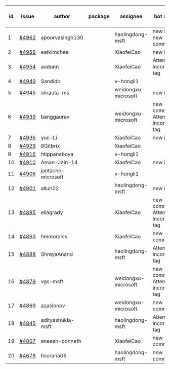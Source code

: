 | id | issue | author | package | assignee | bot advice | created date of issue | target release date | date from target |
| ------ | ------ | ------ | ------ | ------ | ------ | ------ | ------ | :-----: |
| 1 | [#4962](https://github.com/Azure/sdk-release-request/issues/4962) | apoorvasingh130 |  | haolingdong-msft | new issue. new comment. | 02-19 | 03-22 |  |
| 2 | [#4956](https://github.com/Azure/sdk-release-request/issues/4956) | eatkimchee |  | XiaofeiCao | new issue. | 02-17 | 03-22 |  |
| 3 | [#4954](https://github.com/Azure/sdk-release-request/issues/4954) | audunn |  | XiaofeiCao | Attention to inconsistent tag | 02-16 | 03-22 |  |
| 4 | [#4949](https://github.com/Azure/sdk-release-request/issues/4949) | Sandido |  | v-hongli1 |  | 02-15 |  | 0 |
| 5 | [#4945](https://github.com/Azure/sdk-release-request/issues/4945) | shrauta-ms |  | weidongxu-microsoft | new issue. | 02-08 | 02-23 |  |
| 6 | [#4939](https://github.com/Azure/sdk-release-request/issues/4939) | banggaurav |  | weidongxu-microsoft | new comment. Attention to inconsistent tag | 02-01 | 02-23 |  |
| 7 | [#4936](https://github.com/Azure/sdk-release-request/issues/4936) | yuc-Li |  | XiaofeiCao | new issue. | 02-01 | 02-23 |  |
| 8 | [#4929](https://github.com/Azure/sdk-release-request/issues/4929) | 8Gitbrix |  | XiaofeiCao |  | 01-31 | 02-23 |  |
| 9 | [#4916](https://github.com/Azure/sdk-release-request/issues/4916) | htippanaboya |  | v-hongli1 |  | 01-24 |  | 0 |
| 10 | [#4910](https://github.com/Azure/sdk-release-request/issues/4910) | Aman-Jain-14 |  | XiaofeiCao | new issue. | 01-22 | 02-23 |  |
| 11 | [#4906](https://github.com/Azure/sdk-release-request/issues/4906) | jantache-microsoft |  | v-hongli1 |  | 01-22 |  | 0 |
| 12 | [#4901](https://github.com/Azure/sdk-release-request/issues/4901) | alluri02 |  | haolingdong-msft | new issue. | 01-22 | 02-23 |  |
| 13 | [#4895](https://github.com/Azure/sdk-release-request/issues/4895) | eliagrady |  | XiaofeiCao | new comment. Attention to inconsistent tag | 01-18 | 02-23 |  |
| 14 | [#4893](https://github.com/Azure/sdk-release-request/issues/4893) | hmmorales |  | XiaofeiCao | new comment. | 01-16 | 02-23 |  |
| 15 | [#4888](https://github.com/Azure/sdk-release-request/issues/4888) | ShreyaAnand |  | haolingdong-msft | Attention to inconsistent tag | 01-15 | 02-23 |  |
| 16 | [#4879](https://github.com/Azure/sdk-release-request/issues/4879) | vgs-msft |  | weidongxu-microsoft | new comment. Attention to inconsistent tag | 01-09 | 02-23 |  |
| 17 | [#4869](https://github.com/Azure/sdk-release-request/issues/4869) | azaslonov |  | weidongxu-microsoft | new comment. | 01-08 | 02-23 |  |
| 18 | [#4845](https://github.com/Azure/sdk-release-request/issues/4845) | adityashukla-msft |  | haolingdong-msft | Attention to inconsistent tag | 12-20 | 02-23 |  |
| 19 | [#4807](https://github.com/Azure/sdk-release-request/issues/4807) | aneesh-ponneth |  | XiaofeiCao | new comment. | 11-29 | 02-23 |  |
| 20 | [#4678](https://github.com/Azure/sdk-release-request/issues/4678) | hsurana06 |  | haolingdong-msft | new comment. | 10-23 | 02-23 |  |
